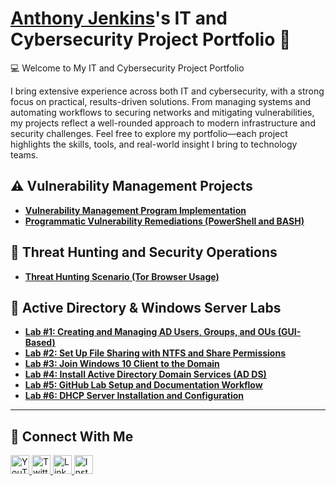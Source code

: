 # <a href="https://www.linkedin.com/in/anthony-jenkins-cyber/">Anthony Jenkins</a>'s IT and Cybersecurity Project Portfolio 🔐

💻 Welcome to My IT and Cybersecurity Project Portfolio

I bring extensive experience across both IT and cybersecurity, with a strong focus on practical, results-driven solutions. From managing systems and automating workflows to securing networks and mitigating vulnerabilities, my projects reflect a well-rounded approach to modern infrastructure and security challenges. Feel free to explore my portfolio—each project highlights the skills, tools, and real-world insight I bring to technology teams.

## ⚠️ Vulnerability Management Projects

- **[Vulnerability Management Program Implementation](https://github.com/techtracker619/vulnerability-management-program/tree/main)**
- **[Programmatic Vulnerability Remediations (PowerShell and BASH)](https://github.com/joshcybertest/programmatic-vulnerability-remediations)**


## 🚨 Threat Hunting and Security Operations

- **[Threat Hunting Scenario (Tor Browser Usage)](https://github.com/joshmadakor0/threat-hunting-scenario-tor)**



## 🧪 Active Directory & Windows Server Labs

- **<u>[Lab #1: Creating and Managing AD Users, Groups, and OUs (GUI-Based)](https://github.com/techtracker619/users)</u>**
- **<u>[Lab #2: Set Up File Sharing with NTFS and Share Permissions](https://github.com/techtracker619/serverfiles)</u>**
- **<u>[Lab #3: Join Windows 10 Client to the Domain](https://github.com/yourusername/Lab-3-Domain-Join-Win10)</u>**
- **<u>[Lab #4: Install Active Directory Domain Services (AD DS)](https://github.com/yourusername/Lab-4-Install-AD-DS)</u>**
- **<u>[Lab #5: GitHub Lab Setup and Documentation Workflow](https://github.com/yourusername/Lab-5-GitHub-Documentation-Workflow)</u>**
- **<u>[Lab #6: DHCP Server Installation and Configuration](https://github.com/yourusername/Lab-6-DHCP-Server-Setup)</u>**

---

## 🤳 Connect With Me

<p align="left">
  <a href="https://www.youtube.com/c/___________" target="_blank">
    <img alt="YouTube" width="30px" src="https://cdn.jsdelivr.net/npm/simple-icons@v3/icons/youtube.svg" />
  </a>
  <a href="https://twitter.com/___________" target="_blank">
    <img alt="Twitter" width="30px" src="https://cdn.jsdelivr.net/npm/simple-icons@v3/icons/twitter.svg" />
  </a>
  <a href="https://linkedin.com/in/___________" target="_blank">
    <img alt="LinkedIn" width="30px" src="https://cdn.jsdelivr.net/npm/simple-icons@v3/icons/linkedin.svg" />
  </a>
  <a href="https://www.instagram.com/___________" target="_blank">
    <img alt="Instagram" width="30px" src="https://cdn.jsdelivr.net/npm/simple-icons@v3/icons/instagram.svg" />
  </a>
</p>

<!--
<img width="35" alt="image" src="https://github.com/user-attachments/assets/2f41c7cd-5ea8-4475-b451-a37161b6c3fb"> 
<img width="35" alt="image" src="https://github.com/user-attachments/assets/77649969-9910-4994-8b96-74a116cfb2a8">
-->


